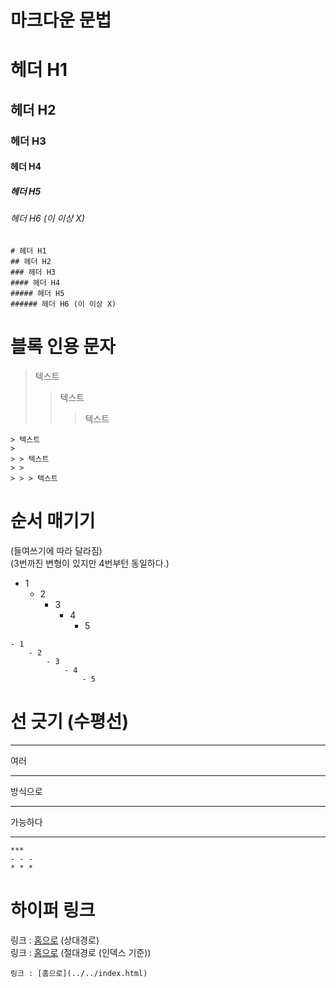 # 마크다운 문법

# 헤더 H1

## 헤더 H2

### 헤더 H3

#### 헤더 H4

##### 헤더 H5

###### 헤더 H6 (이 이상 X)

```
# 헤더 H1
## 헤더 H2
### 헤더 H3
#### 헤더 H4
##### 헤더 H5
###### 헤더 H6 (이 이상 X)
```

# 블록 인용 문자

> 텍스트
>
> > 텍스트
> >
> > > 텍스트

```
> 텍스트
>
> > 텍스트
> >
> > > 텍스트
```

# 순서 매기기

(들여쓰기에 따라 달라짐)  
(3번까진 변형이 있지만 4번부턴 동일하다.)

- 1
  - 2
    - 3
      - 4
        - 5

```
- 1
    - 2
        - 3
            - 4
                - 5
```

# 선 긋기 (수평선)

---

여러

---

방식으로

---

가능하다

---

```
***
- - -
* * *
```

# 하이퍼 링크

링크 : [홈으로](../../index.html) (상대경로)  
링크 : [홈으로](./index.html) (절대경로 (인덱스 기준))

```
링크 : [홈으로](../../index.html)
```
